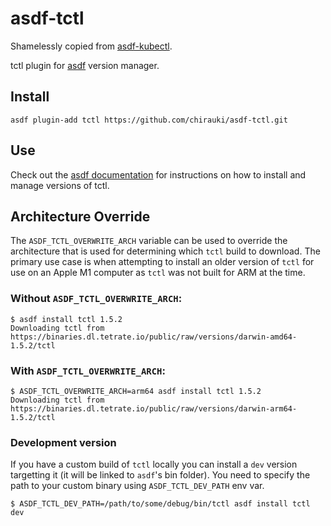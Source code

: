 # asdf-tctl

Shamelessly copied from [asdf-kubectl](https://github.com/asdf-community/asdf-kubectl).

tctl plugin for [asdf](https://github.com/asdf-vm/asdf) version manager.

## Install

```
asdf plugin-add tctl https://github.com/chirauki/asdf-tctl.git
```

## Use

Check out the [asdf documentation](https://asdf-vm.com/#/core-manage-versions?id=install-version) for instructions on how to install and manage versions of tctl.

## Architecture Override

The `ASDF_TCTL_OVERWRITE_ARCH` variable can be used to override the architecture that is used for determining which `tctl` build to download. The primary use case is when attempting to install an older version of `tctl` for use on an Apple M1 computer as `tctl` was not built for ARM at the time.

### Without `ASDF_TCTL_OVERWRITE_ARCH`:

```
$ asdf install tctl 1.5.2
Downloading tctl from https://binaries.dl.tetrate.io/public/raw/versions/darwin-amd64-1.5.2/tctl
```

### With `ASDF_TCTL_OVERWRITE_ARCH`:

```
$ ASDF_TCTL_OVERWRITE_ARCH=arm64 asdf install tctl 1.5.2
Downloading tctl from https://binaries.dl.tetrate.io/public/raw/versions/darwin-arm64-1.5.2/tctl
```

### Development version

If you have a custom build of `tctl` locally you can install a `dev` version targetting it (it will be linked to `asdf`'s bin folder). You need to specify the path to your custom binary using `ASDF_TCTL_DEV_PATH` env var.

```
$ ASDF_TCTL_DEV_PATH=/path/to/some/debug/bin/tctl asdf install tctl dev
```

